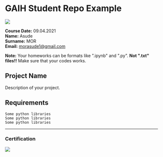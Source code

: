 # GAIH Student Repo Example
![](img/newlogo.png)

**Course Date:** 09.04.2021  
**Name:** Asude  
**Surname:** MOR    
**Email:** morasude1@gmail.com  

**Note:** Your homeworks can be formats like ".ipynb" and ".py". **Not ".txt" files!!** Make sure that your codes works.  

## Project Name
Description of your project.

## Requirements
```
Some python libraries
Some python libraries
Some python libraries
```
---

### Certification
![](img/TopLearnerCertificate.png)

